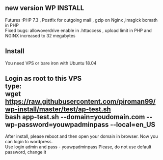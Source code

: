 new version WP INSTALL
---
Futures :PHP 7.3 , Postfix for outgoing mail , gzip on Nginx ,imagick bcmath in PHP <br>
Fixed bugs: allowoverdrive enable in .httaccess , upload limit in PHP and NGINX increased to 32 megabytes <br>  

Install
---
You need VPS or bare iron with Ubuntu 18.04 <br>

Login as root to this VPS
<br>
type:
<br>
wget https://raw.githubusercontent.com/piroman99/wp-install/master/test/ap-test.sh
<br>
bash app-test.sh --domain=youdomain.com --wp-password=youwpadminpass --local=en_US
<br>
--
After install, please reboot and then open your domain in browser. Now you can login to wordpress.
<br>
Use login admin and pass - youwpadminpass
Please, do not use default password, change it
